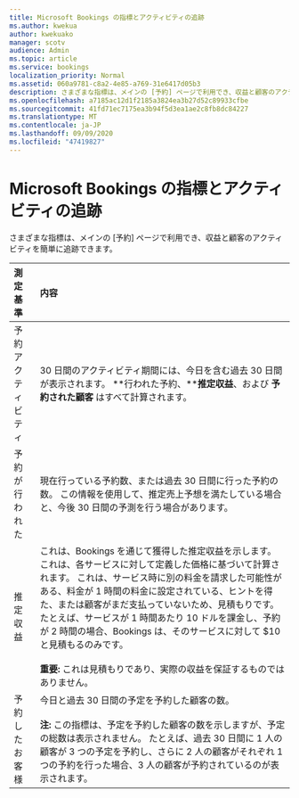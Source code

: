 ```yaml
---
title: Microsoft Bookings の指標とアクティビティの追跡
ms.author: kwekua
author: kwekuako
manager: scotv
audience: Admin
ms.topic: article
ms.service: bookings
localization_priority: Normal
ms.assetid: 060a9781-c8a2-4e85-a769-31e6417d05b3
description: さまざまな指標は、メインの [予約] ページで利用でき、収益と顧客のアクティビティを簡単に追跡できます。
ms.openlocfilehash: a7185ac12d1f2185a3824ea3b27d52c89933cfbe
ms.sourcegitcommit: 41fd71ec7175ea3b94f5d3ea1ae2c8fb8dc84227
ms.translationtype: MT
ms.contentlocale: ja-JP
ms.lasthandoff: 09/09/2020
ms.locfileid: "47419827"
---
```

# <a name="microsoft-bookings-metrics-and-activity-tracking"></a>Microsoft Bookings の指標とアクティビティの追跡

さまざまな指標は、メインの [予約] ページで利用でき、収益と顧客のアクティビティを簡単に追跡できます。

| 測定基準 | 内容 |
|:---|:---|
| 予約アクティビティ | 30 日間のアクティビティ期間には、今日を含む過去 30 日間が表示されます。 **行われた予約、****推定収益**、および **予約された顧客** はすべて計算されます。 |
| 予約が行われた | 現在行っている予約数、または過去 30 日間に行った予約の数。 この情報を使用して、推定売上予想を満たしている場合と、今後 30 日間の予測を行う場合があります。 |
| 推定収益 | これは、Bookings を通じて獲得した推定収益を示します。 これは、各サービスに対して定義した価格に基づいて計算されます。 これは、サービス時に別の料金を請求した可能性がある、料金が 1 時間の料金に設定されている、ヒントを得た、または顧客がまだ支払っていないため、見積もりです。 たとえば、サービスが 1 時間あたり 10 ドルを課金し、予約が 2 時間の場合、Bookings は、そのサービスに対して $10 と見積もるのみです。<br/><br/>**重要:** これは見積もりであり、実際の収益を保証するものではありません。 |
| 予約したお客様 | 今日と過去 30 日間の予定を予約した顧客の数。<br/><br/>**注:** この指標は、予定を予約した顧客の数を示しますが、予定の総数は表示されません。 たとえば、過去 30 日間に 1 人の顧客が 3 つの予定を予約し、さらに 2 人の顧客がそれぞれ 1 つの予約を行った場合、3 人の顧客が予約されているのが表示されます。 |
